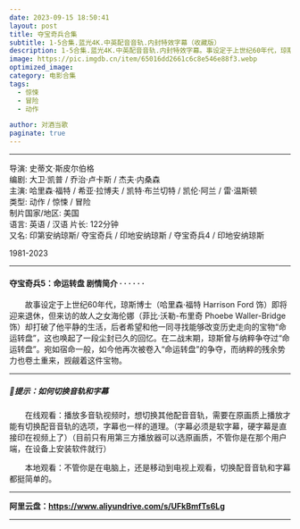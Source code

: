 ```yaml
---
date: 2023-09-15 18:50:41
layout: post
title: 夺宝奇兵合集
subtitle: 1-5合集.蓝光4K.中英配音音轨.内封特效字幕（收藏版）
description: 1-5合集.蓝光4K.中英配音音轨.内封特效字幕。事设定于上世纪60年代，琼斯博士即将迎来退休，但来访的故人之女海伦娜却打破了他平静的生活，后者希望和他一同寻找能够改变历史走向的宝物“命运转盘”......
image: https://pic.imgdb.cn/item/65016dd2661c6c8e546e88f3.webp
optimized_image: 
category: 电影合集
tags:
  - 惊悚
  - 冒险
  - 动作

author: 对酒当歌
paginate: true
---
```


---

导演: 史蒂文·斯皮尔伯格  
编剧: 大卫·凯普 / 乔治·卢卡斯 / 杰夫·内桑森  
主演: 哈里森·福特 / 希亚·拉博夫 / 凯特·布兰切特 / 凯伦·阿兰 / 雷·温斯顿  
类型: 动作 / 惊悚 / 冒险  
制片国家/地区: 美国  
语言: 英语 / 汉语
片长: 122分钟  
又名: 印第安纳琼斯/ 夺宝奇兵 / 印地安纳琼斯 / 夺宝奇兵4 / 印地安纳琼斯  

1981-2023  

---

#### 夺宝奇兵5：命运转盘 剧情简介 · · · · · ·

　　故事设定于上世纪60年代，琼斯博士（哈里森·福特 Harrison Ford 饰）即将迎来退休，但来访的故人之女海伦娜（菲比·沃勒-布里奇 Phoebe Waller-Bridge 饰）却打破了他平静的生活，后者希望和他一同寻找能够改变历史走向的宝物“命运转盘”，这也唤起了一段尘封已久的回忆。在二战末期，琼斯曾与纳粹争夺过“命运转盘”。宛如宿命一般，如今他再次被卷入“命运转盘”的争夺，而纳粹的残余势力也卷土重来，觊觎着这件宝物。

---

##### 🔔提示：如何切换音轨和字幕

　　在线观看：播放多音轨视频时，想切换其他配音音轨，需要在原画质上播放才能有切换配音音轨的选项，字幕也一样的道理。（字幕必须是软字幕，硬字幕是直接印在视频上了）（目前只有用第三方播放器可以选原画质，不管你是在那个用户端，在设备上安装软件就行）

　　本地观看：不管你是在电脑上，还是移动到电视上观看，切换配音音轨和字幕都挺简单的。

---

**阿里云盘：<https://www.aliyundrive.com/s/UFkBmfTs6Lg>**

---
